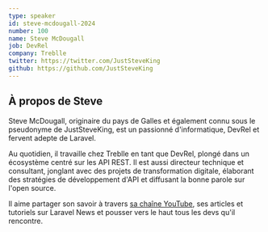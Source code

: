 ```yaml
---
type: speaker
id: steve-mcdougall-2024
number: 100
name: Steve McDougall
job: DevRel
company: Treblle
twitter: https://twitter.com/JustSteveKing
github: https://github.com/JustSteveKing
---
```


## À propos de Steve

Steve McDougall, originaire du pays de Galles et également connu sous le pseudonyme de JustSteveKing, est un passionné d'informatique, DevRel et fervent adepte de Laravel.

Au quotidien, il travaille chez Treblle en tant que DevRel, plongé dans un écosystème centré sur les API REST. Il est aussi directeur technique et consultant, jonglant avec des projets de transformation digitale, élaborant des stratégies de développement d'API et diffusant la bonne parole sur l'open source.

Il aime partager son savoir à travers [sa chaîne YouTube](https://www.youtube.com/c/JustSteveKing), ses articles et tutoriels sur Laravel News et pousser vers le haut tous les devs qu'il rencontre.